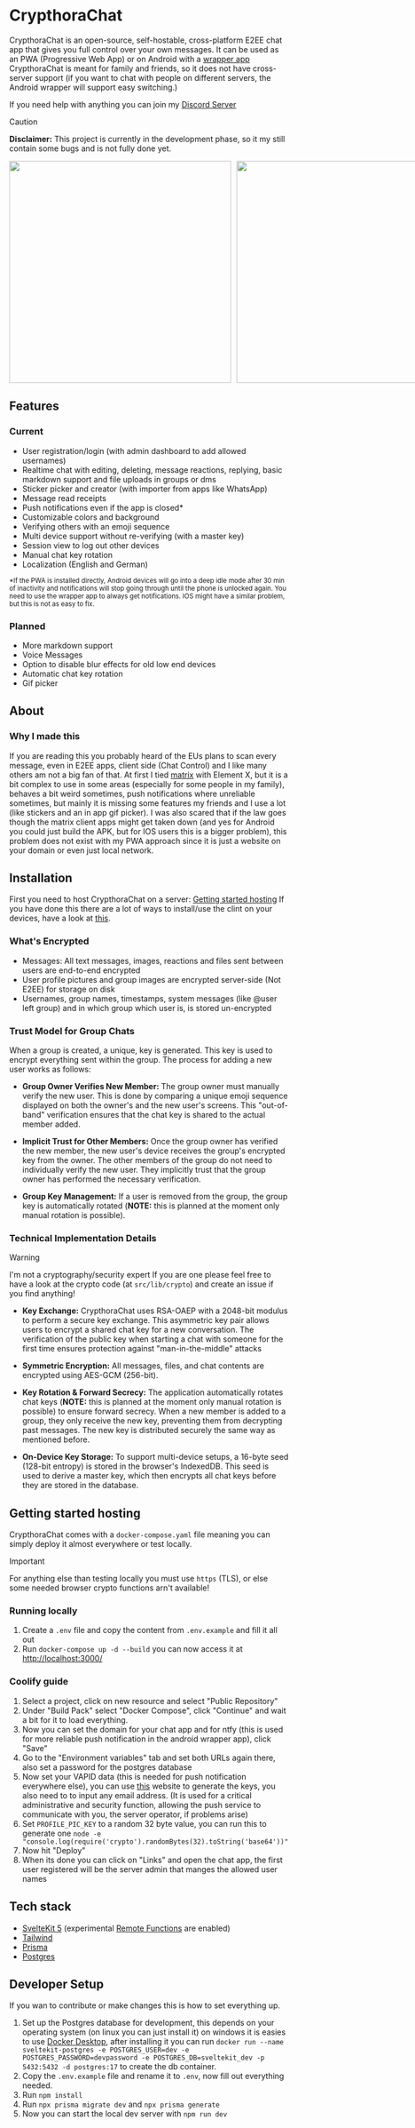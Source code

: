 # CrypthoraChat
CrypthoraChat is an open-source, self-hostable, cross-platform E2EE chat app that gives you full control over your own messages.
It can be used as an PWA (Progressive Web App) or on Android with a [wrapper app](https://github.com/Mauznemo/CrypthoraChatWrapper)
CrypthoraChat is meant for family and friends, so it does not have cross-server support (if you want to chat with people on different servers, the Android wrapper will support easy switching.)

If you need help with anything you can join my [Discord Server](https://discord.gg/GshuXQjv9H)

>[!CAUTION]
>**Disclaimer:** This project is currently in the development phase, so it my still contain some bugs and is not fully done yet.

<div style="display: flex; gap: 10px;">
  <img src="docs/images/screenshot_mobile.png" width="auto" height="400">
  <img src="docs/images/screenshot_desktop.png" width="auto" height="400">
</div>

## Features
### Current
- User registration/login (with admin dashboard to add allowed usernames)
- Realtime chat with editing, deleting, message reactions, replying, basic markdown support and file uploads in groups or dms
- Sticker picker and creator (with importer from apps like WhatsApp)
- Message read receipts
- Push notifications even if the app is closed*
- Customizable colors and background
- Verifying others with an emoji sequence
- Multi device support without re-verifying (with a master key)
- Session view to log out other devices
- Manual chat key rotation
- Localization (English and German) 

<sub>*If the PWA is installed directly, Android devices will go into a deep idle mode after 30 min of inactivity and notifications will stop going through until the phone is unlocked again. You need to use the wrapper app to always get notifications. IOS might have a similar problem, but this is not as easy to fix.</sub>

### Planned
- More markdown support
- Voice Messages
- Option to disable blur effects for old low end devices
- Automatic chat key rotation
- Gif picker


## About
### Why I made this
If you are reading this you probably heard of the EUs plans to scan every message, even in E2EE apps, client side (Chat Control) and I like many others am not a big fan of that.
At first I tied [matrix](https://matrix.org/) with Element X, but it is a bit complex to use in some areas (especially for some people in my family), behaves a bit weird sometimes, push notifications where unreliable sometimes, but mainly it is missing some features my friends and I use a lot (like stickers and an in app gif picker).
I was also scared that if the law goes though the matrix client apps might get taken down (and yes for Android you could just build the APK, but for IOS users this is a bigger problem), this problem does not exist with my PWA approach since it is just a website on your domain or even just local network.

## Installation
First you need to host CrypthoraChat on a server: [Getting started hosting](#getting-started-hosting)
If you have done this there are a lot of ways to install/use the clint on your devices, have a look at [this](INSTALLATION.md).

### What's Encrypted
- Messages: All text messages, images, reactions and files sent between users are end-to-end encrypted
- User profile pictures and group images are encrypted server-side (Not E2EE) for storage on disk
- Usernames, group names, timestamps, system messages (like @user left group) and in which group which user is, is stored un-encrypted

### Trust Model for Group Chats
When a group is created, a unique, key is generated. This key is used to encrypt everything sent within the group. The process for adding a new user works as follows:

- **Group Owner Verifies New Member:** The group owner must manually verify the new user. This is done by comparing a unique emoji sequence displayed on both the owner's and the new user's screens. This "out-of-band" verification ensures that the chat key is shared to the actual member added.

- **Implicit Trust for Other Members:** Once the group owner has verified the new member, the new user's device receives the group's encrypted key from the owner. The other members of the group do not need to individually verify the new user. They implicitly trust that the group owner has performed the necessary verification.

- **Group Key Management:** If a user is removed from the group, the group key is automatically rotated (**NOTE:** this is planned at the moment only manual rotation is possible).

### Technical Implementation Details

> [!WARNING]
> I'm not a cryptography/security expert
> If you are one please feel free to have a look at the crypto code (at `src/lib/crypto`) and create an issue if you find anything!

- **Key Exchange:** CrypthoraChat uses RSA-OAEP with a 2048-bit modulus to perform a secure key exchange. This asymmetric key pair allows users to encrypt a shared chat key for a new conversation. The verification of the public key when starting a chat with someone for the first time ensures protection against "man-in-the-middle" attacks

- **Symmetric Encryption:** All messages, files, and chat contents are encrypted using AES-GCM (256-bit).

- **Key Rotation & Forward Secrecy:** The application automatically rotates chat keys (**NOTE:** this is planned at the moment only manual rotation is possible) to ensure forward secrecy. When a new member is added to a group, they only receive the new key, preventing them from decrypting past messages. The new key is distributed securely the same way as mentioned before.

- **On-Device Key Storage:** To support multi-device setups, a 16-byte seed (128-bit entropy) is stored in the browser's IndexedDB. This seed is used to derive a master key, which then encrypts all chat keys before they are stored in the database.


## Getting started hosting
CrypthoraChat comes with a `docker-compose.yaml` file meaning you can simply deploy it almost everywhere or test locally.

> [!IMPORTANT]
> For anything else than testing locally you must use `https` (TLS), or else some needed browser crypto functions arn't available!

### Running locally
1. Create a `.env` file and copy the content from `.env.example` and fill it all out
2. Run `docker-compose up -d --build` you can now access it at [http://localhost:3000/](http://localhost:3000/)

### Coolify guide
1. Select a project, click on new resource and select "Public Repository"
2. Under "Build Pack" select "Docker Compose", click "Continue" and wait a bit for it to load everything.
3. Now you can set the domain for your chat app and for ntfy (this is used for more reliable push notification in the android wrapper app), click "Save"
4. Go to the "Environment variables" tab and set both URLs again there, also set a password for the postgres database
5. Now set your VAPID data (this is needed for push notification everywhere else), you can use [this](https://www.attheminute.com/vapid-key-generator) website to generate the keys, you also need to to input any email address. (It is used for a critical administrative and security function, allowing the push service to communicate with you, the server operator, if problems arise)
6. Set `PROFILE_PIC_KEY` to a random 32 byte value, you can run this to generate one `node -e "console.log(require('crypto').randomBytes(32).toString('base64'))"`
7. Now hit "Deploy"
8. When its done you can click on "Links" and open the chat app, the first user registered will be the server admin that manges the allowed user names

## Tech stack
- [SvelteKit 5](https://svelte.dev/) (experimental [Remote Functions](https://svelte.dev/docs/kit/remote-functions) are enabled)
- [Tailwind](https://tailwindcss.com/)
- [Prisma](https://www.prisma.io/)
- [Postgres](https://www.postgresql.org/)


## Developer Setup
If you wan to contribute or make changes this is how to set everything up.
1. Set up the Postgres database for development, this depends on your operating system (on linux you can just install it) on windows it is easies to use [Docker Desktop](https://www.docker.com/products/docker-desktop/), after installing it you can run `docker run --name sveltekit-postgres -e POSTGRES_USER=dev -e POSTGRES_PASSWORD=devpassword -e POSTGRES_DB=sveltekit_dev -p 5432:5432 -d postgres:17` to create the db container.
2. Copy the `.env.example` file and rename it to `.env`, now fill out everything needed. 
3. Run `npm install`
4. Run `npx prisma migrate dev` and `npx prisma generate`
5. Now you can start the local dev server with `npm run dev`